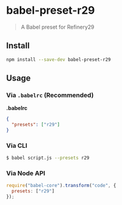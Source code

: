 # babel-preset-r29

> A Babel preset for Refinery29

## Install

```sh
npm install --save-dev babel-preset-r29
```

## Usage

### Via `.babelrc` (Recommended)

**.babelrc**

```json
{
  "presets": ["r29"]
}
```

### Via CLI

```sh
$ babel script.js --presets r29
```

### Via Node API

```javascript
require("babel-core").transform("code", {
  presets: ["r29"]
});
```
